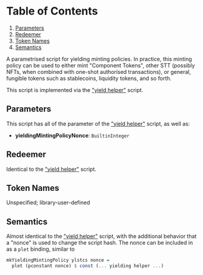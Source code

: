 # Table of Contents

1. [Parameters](#org0673dab)
2. [Redeemer](#org45e406a)
3. [Token Names](#org62ac69c)
4. [Semantics](#org8648bdd)

A parametrised script for yielding minting policies.
In practice, this minting policy can be used to either mint "Component Tokens", other STT (possibly NFTs, when combined with one-shot authorised transactions), or general, fungible tokens such as stablecoins, liquidity tokens, and so forth.

This script is implemented via the ["yield helper"](./helper.md) script.

<a id="org0673dab"></a>

## Parameters

This script has all of the parameter of the  ["yield helper"](./helper.md) script, as well as:

- **yieldingMintingPolicyNonce**: `BuiltinInteger`

<a id="org45e406a"></a>

## Redeemer

Identical to the ["yield helper"](./helper.md) script.

<a id="org62ac69c"></a>

## Token Names

Unspecified; library-user-defined

<a id="org8648bdd"></a>

## Semantics

Almost identical to the ["yield helper"](./helper.md) script, with the additional behavior that a "nonce" is used to change the script hash.
The nonce can be included in as a `plet` binding, similar to

```hs
mkYieldingMintingPolicy ylstcs nonce =
  plet (pconstant nonce) $ const (... yielding helper ...)
```
